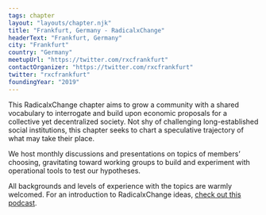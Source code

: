 ```yaml
---
tags: chapter
layout: "layouts/chapter.njk"
title: "Frankfurt, Germany - RadicalxChange"
headerText: "Frankfurt, Germany"
city: "Frankfurt"
country: "Germany"
meetupUrl: "https://twitter.com/rxcfrankfurt"
contactOrganizer: "https://twitter.com/rxcfrankfurt"
twitter: "rxcfrankfurt"
foundingYear: "2019"
---
```

This RadicalxChange chapter aims to grow a community with a shared vocabulary to interrogate and build upon economic proposals for a collective yet decentralized society. Not shy of challenging long-established social institutions, this chapter seeks to chart a speculative trajectory of what may take their place.

We host monthly discussions and presentations on topics of members’ choosing, gravitating toward working groups to build and experiment with operational tools to test our hypotheses.

All backgrounds and levels of experience with the topics are warmly welcomed. For an introduction to RadicalxChange ideas, [check out this podcast](https://80000hours.org/podcast/episodes/glen-weyl-radically-reforming-capitalism-and-democracy/).